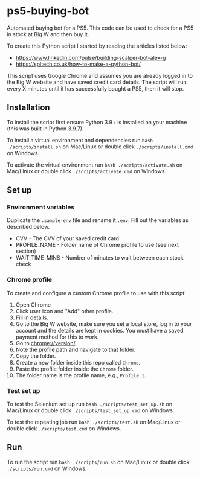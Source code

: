 # ps5-buying-bot

Automated buying bot for a PS5. This code can be used to check for a PS5 in stock at Big W and then buy it.

To create this Python script I started by reading the articles listed below:
* https://www.linkedin.com/pulse/building-scalper-bot-alex-g   
* https://spltech.co.uk/how-to-make-a-python-bot/  

This script uses Google Chrome and assumes you are already logged in to the Big W website and have saved credit card details. The script will run every X minutes until it has successfully bought a PS5, then it will stop.

## Installation

To install the script first ensure Python 3.9+ is installed on your machine (this was built in Python 3.9.7). 

To install a virtual environment and dependencies run `bash ./scripts/install.sh` on Mac/Linux or double click `./scripts/install.cmd` on Windows.

To activate the virtual environment run `bash ./scripts/activate.sh` on Mac/Linux or double click `./scripts/activate.cmd` on Windows.

## Set up

### Environment variables

Duplicate the `.sample-env` file and rename it `.env`. Fill out the variables as described below.
* CVV - The CVV of your saved credit card
* PROFILE_NAME - Folder name of Chrome profile to use (see next section) 
* WAIT_TIME_MINS - Number of minutes to wait between each stock check

### Chrome profile

To create and configure a custom Chrome profile to use with this script:
1. Open Chrome
2. Click user icon and "Add" other profile.
3. Fill in details.
4. Go to the Big W website, make sure you set a local store, log in to your account and the details are kept in cookies. You must have a saved payment method for this to work.
5. Go to [chrome://version/](chrome://version/).
6. Note the profile path and navigate to that folder.
7. Copy the folder.
8. Create a new folder inside this repo called `Chrome`.
9. Paste the profile folder inside the `Chrome` folder. 
10. The folder name is the profile name, e.g., `Profile 1`.

### Test set up

To test the Selenium set up run `bash ./scripts/test_set_up.sh` on Mac/Linux or double click `./scripts/test_set_up.cmd` on Windows.

To test the repeating job run `bash ./scripts/test.sh` on Mac/Linux or double click `./scripts/test.cmd` on Windows.

## Run

To run the script run `bash ./scripts/run.sh` on Mac/Linux or double click `./scripts/run.cmd` on Windows.

